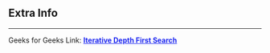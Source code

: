 <style>
a:link {
    color: #1e28f0;
}
a:visited{
    color: #3c1478;
}
a:hover{
    color: #1e288c;
}
</style>

## Extra Info

-----

Geeks for Geeks Link: [**Iterative Depth First Search**][G4GLink]


[G4GLink]: https://www.geeksforgeeks.org/iterative-depth-first-traversal/
